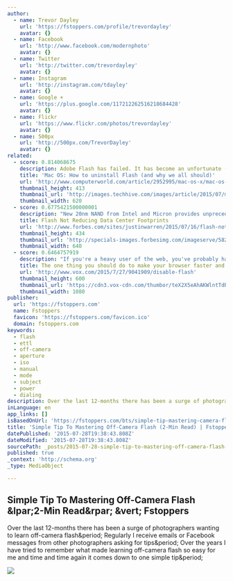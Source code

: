 ```yaml
---
author:
  - name: Trevor Dayley
    url: 'https://fstoppers.com/profile/trevordayley'
    avatar: {}
  - name: Facebook
    url: 'http://www.facebook.com/modernphoto'
    avatar: {}
  - name: Twitter
    url: 'http://twitter.com/trevordayley'
    avatar: {}
  - name: Instagram
    url: 'http://instagram.com/tdayley'
    avatar: {}
  - name: Google +
    url: 'https://plus.google.com/117212262516218684428'
    avatar: {}
  - name: Flickr
    url: 'https://www.flickr.com/photos/trevordayley'
    avatar: {}
  - name: 500px
    url: 'http://500px.com/TrevorDayley'
    avatar: {}
related:
  - score: 0.814068675
    description: Adobe Flash has failed. It has become an unfortunate (and unwanted) Internet-transmitted boil digital natives must lance at once. The poor creature has been mistreated for so long and has become so sick that it is kinder to let it go. Twenty stuttering years of delivering compromised user experiences mean Flash is history.
    title: 'Mac OS: How to uninstall Flash (and why we all should)'
    url: 'http://www.computerworld.com/article/2952995/mac-os-x/mac-os-how-to-uninstall-flash-and-why-we-all-should.html'
    thumbnail_height: 413
    thumbnail_url: 'http://images.techhive.com/images/article/2015/07/mac-os-how-to-uninstall-flash-and-why-we-all-should-100598416-primary.idge.jpg'
    thumbnail_width: 620
  - score: 0.6775421500000001
    description: "New 20nm NAND from Intel and Micron provides unprecedented storage density. (GLOBE NEWSWIRE) Flash storage isn't having much impact on data center footprints in the real world. In speaking to a lot of data center providers lately, I threw in a question about infrastructure densities. Specifically, I asked if they were seeing [...]"
    title: Flash Not Reducing Data Center Footprints
    url: 'http://www.forbes.com/sites/justinwarren/2015/07/16/flash-not-reducing-data-center-footprints/'
    thumbnail_height: 434
    thumbnail_url: 'http://specials-images.forbesimg.com/imageserve/582acc6a06c14fcabcac1615d9a70b82/640x434.jpg?fit=scale'
    thumbnail_width: 640
  - score: 0.6464757919
    description: "If you're a heavy user of the web, you've probably had the same experience I have: You open too many browser tabs, and everything starts slowing to a crawl. There are lots of reasons this can happen, but one of the most common culprits is Flash, an obsolete but still widely used technology for displaying video and interactive content."
    title: The one thing you should do to make your browser faster and more secure
    url: 'http://www.vox.com/2015/7/27/9041909/disable-flash'
    thumbnail_height: 600
    thumbnail_url: 'https://cdn3.vox-cdn.com/thumbor/teX2X5eAhAKWlntTdRGx27IhEPw=/0x0:4499x2499/1080x600/cdn0.vox-cdn.com/uploads/chorus_image/image/46832538/GettyImages-465748910.0.jpg'
    thumbnail_width: 1080
publisher:
  url: 'https://fstoppers.com'
  name: Fstoppers
  favicon: 'https://fstoppers.com/favicon.ico'
  domain: fstoppers.com
keywords:
  - flash
  - ettl
  - off-camera
  - aperture
  - iso
  - manual
  - mode
  - subject
  - power
  - dialing
description: Over the last 12-months there has been a surge of photographers wanting to learn off-camera flash. Regularly I receive emails or Facebook messages from other photographers asking for tips. Over the years I have tried to remember what made learning off-camera flash so easy for me and time and time again it comes down to one simple tip.
inLanguage: en
app_links: []
isBasedOnUrl: 'https://fstoppers.com/bts/simple-tip-mastering-camera-flash-2-min-read-7992'
title: 'Simple Tip To Mastering Off-Camera Flash (2-Min Read) | Fstoppers'
datePublished: '2015-07-28T19:38:43.808Z'
dateModified: '2015-07-28T19:38:43.808Z'
sourcePath: _posts/2015-07-28-simple-tip-to-mastering-off-camera-flash-2-min-read-or-fsto.md
published: true
_context: 'http://schema.org'
_type: MediaObject

---
```

<article style=""><h1>Simple Tip To Mastering Off-Camera Flash &amp;lpar;2-Min Read&amp;rpar; &amp;vert; Fstoppers</h1><p>Over the last 12-months there has been a surge of photographers wanting to learn off-camera flash&amp;period; Regularly I receive emails or Facebook messages from other photographers asking for tips&amp;period; Over the years I have tried to remember what made learning off-camera flash so easy for me and time and time again it comes down to one simple tip&amp;period;</p><img src="https://d1w5usc88actyi.cloudfront.net/wp-content/uploads/2014/03/Trevor-Dayley-Simple-Tips-to-Mastering-Off-Camera-Flash-2.jpg" /></article>